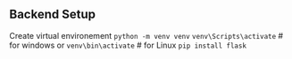 ## Backend Setup
Create virtual environement
`python -m venv venv`
`venv\Scripts\activate` # for windows
or `venv\bin\activate` # for Linux
`pip install flask`


